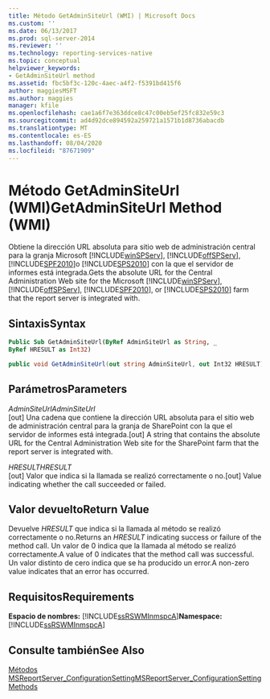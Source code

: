 ```yaml
---
title: Método GetAdminSiteUrl (WMI) | Microsoft Docs
ms.custom: ''
ms.date: 06/13/2017
ms.prod: sql-server-2014
ms.reviewer: ''
ms.technology: reporting-services-native
ms.topic: conceptual
helpviewer_keywords:
- GetAdminSiteUrl method
ms.assetid: fbc5bf3c-120c-4aec-a4f2-f5391bd415f6
author: maggiesMSFT
ms.author: maggies
manager: kfile
ms.openlocfilehash: cae1a6f7e363ddce8c47c00eb5ef25fc832e59c3
ms.sourcegitcommit: ad4d92dce894592a259721a1571b1d8736abacdb
ms.translationtype: MT
ms.contentlocale: es-ES
ms.lasthandoff: 08/04/2020
ms.locfileid: "87671909"
---
```

# <a name="getadminsiteurl-method-wmi"></a><span data-ttu-id="4d261-102">Método GetAdminSiteUrl (WMI)</span><span class="sxs-lookup"><span data-stu-id="4d261-102">GetAdminSiteUrl Method (WMI)</span></span>
  <span data-ttu-id="4d261-103">Obtiene la dirección URL absoluta para sitio web de administración central para la granja Microsoft [!INCLUDE[winSPServ](../../includes/winspserv-md.md)], [!INCLUDE[offSPServ](../../includes/offspserv-md.md)], [!INCLUDE[SPF2010](../../includes/spf2010-md.md)]o [!INCLUDE[SPS2010](../../includes/sps2010-md.md)] con la que el servidor de informes está integrada.</span><span class="sxs-lookup"><span data-stu-id="4d261-103">Gets the absolute URL for the Central Administration Web site for the Microsoft [!INCLUDE[winSPServ](../../includes/winspserv-md.md)], [!INCLUDE[offSPServ](../../includes/offspserv-md.md)], [!INCLUDE[SPF2010](../../includes/spf2010-md.md)], or [!INCLUDE[SPS2010](../../includes/sps2010-md.md)] farm that the report server is integrated with.</span></span>  
  
## <a name="syntax"></a><span data-ttu-id="4d261-104">Sintaxis</span><span class="sxs-lookup"><span data-stu-id="4d261-104">Syntax</span></span>  
  
```vb  
Public Sub GetAdminSiteUrl(ByRef AdminSiteUrl as String, _  
ByRef HRESULT as Int32)  
```  
  
```csharp  
public void GetAdminSiteUrl(out string AdminSiteUrl, out Int32 HRESULT);  
```  
  
## <a name="parameters"></a><span data-ttu-id="4d261-105">Parámetros</span><span class="sxs-lookup"><span data-stu-id="4d261-105">Parameters</span></span>  
 <span data-ttu-id="4d261-106">*AdminSiteUrl*</span><span class="sxs-lookup"><span data-stu-id="4d261-106">*AdminSiteUrl*</span></span>  
 <span data-ttu-id="4d261-107">[out] Una cadena que contiene la dirección URL absoluta para el sitio web de administración central para la granja de SharePoint con la que el servidor de informes está integrada.</span><span class="sxs-lookup"><span data-stu-id="4d261-107">[out] A string that contains the absolute URL for the Central Administration Web site for the SharePoint farm that the report server is integrated with.</span></span>  
  
 <span data-ttu-id="4d261-108">*HRESULT*</span><span class="sxs-lookup"><span data-stu-id="4d261-108">*HRESULT*</span></span>  
 <span data-ttu-id="4d261-109">[out] Valor que indica si la llamada se realizó correctamente o no.</span><span class="sxs-lookup"><span data-stu-id="4d261-109">[out] Value indicating whether the call succeeded or failed.</span></span>  
  
## <a name="return-value"></a><span data-ttu-id="4d261-110">Valor devuelto</span><span class="sxs-lookup"><span data-stu-id="4d261-110">Return Value</span></span>  
 <span data-ttu-id="4d261-111">Devuelve *HRESULT* que indica si la llamada al método se realizó correctamente o no.</span><span class="sxs-lookup"><span data-stu-id="4d261-111">Returns an *HRESULT* indicating success or failure of the method call.</span></span> <span data-ttu-id="4d261-112">Un valor de 0 indica que la llamada al método se realizó correctamente.</span><span class="sxs-lookup"><span data-stu-id="4d261-112">A value of 0 indicates that the method call was successful.</span></span> <span data-ttu-id="4d261-113">Un valor distinto de cero indica que se ha producido un error.</span><span class="sxs-lookup"><span data-stu-id="4d261-113">A non-zero value indicates that an error has occurred.</span></span>  
  
## <a name="requirements"></a><span data-ttu-id="4d261-114">Requisitos</span><span class="sxs-lookup"><span data-stu-id="4d261-114">Requirements</span></span>  
 <span data-ttu-id="4d261-115">**Espacio de nombres:** [!INCLUDE[ssRSWMInmspcA](../../includes/ssrswminmspca-md.md)]</span><span class="sxs-lookup"><span data-stu-id="4d261-115">**Namespace:** [!INCLUDE[ssRSWMInmspcA](../../includes/ssrswminmspca-md.md)]</span></span>  
  
## <a name="see-also"></a><span data-ttu-id="4d261-116">Consulte también</span><span class="sxs-lookup"><span data-stu-id="4d261-116">See Also</span></span>  
 [<span data-ttu-id="4d261-117">Métodos MSReportServer_ConfigurationSetting</span><span class="sxs-lookup"><span data-stu-id="4d261-117">MSReportServer_ConfigurationSetting Methods</span></span>](msreportserver-configurationsetting-methods.md)  
  
  
